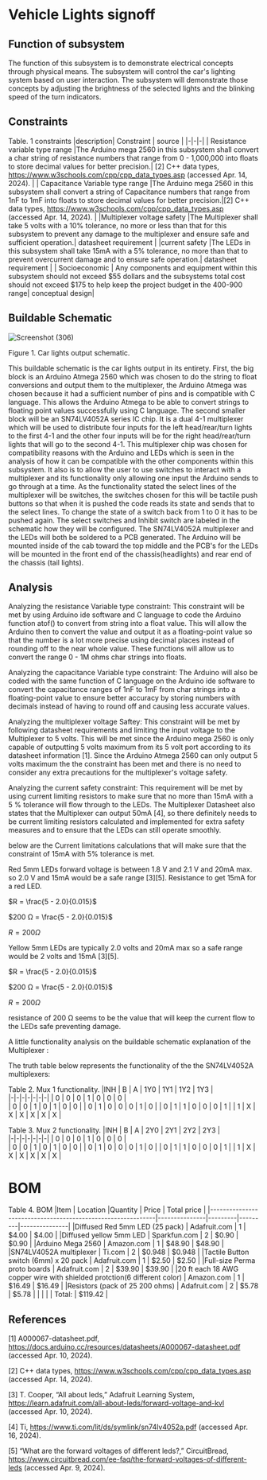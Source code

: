# Vehicle Lights signoff
## Function of subsystem 
The function of this subsystem is to demonstrate electrical concepts through physical means. The subsystem will control the car's lighting system based on user interaction. The subsystem will demonstrate those concepts by adjusting the brightness of the selected lights and the blinking speed of the turn indicators. 

## Constraints
Table. 1 constraints
|description| Constraint | source |
|-|-|-|
| Resistance variable type range |The Arduino mega 2560 in this subsystem shall convert a char string of resistance numbers that range from 0 - 1,000,000 into floats to store decimal values for better precision.| [2] C++ data types, https://www.w3schools.com/cpp/cpp_data_types.asp (accessed Apr. 14, 2024).  |
| Capacitance Variable type range |The Arduino mega 2560 in this subsystem shall convert a string of Capacitance numbers that range from 1nF to 1mF into floats to store decimal values for better precision.|[2] C++ data types, https://www.w3schools.com/cpp/cpp_data_types.asp (accessed Apr. 14, 2024).  |
|Multiplexer voltage safety |The Multiplexer shall take 5 volts with a 10% tolerance, no more or less than that for this subsystem to prevent any damage to the multiplexer and ensure safe and sufficient operation.| datasheet requirement |
|current safety |The LEDs in this subsystem shall take 15mA with a 5% tolerance, no more than that to prevent overcurrent damage and to ensure safe operation.| datasheet requirement  |
| Socioeconomic | Any components and equipment within this subsystem should not exceed $55 dollars and the subsystems total cost should not exceed $175 to help keep the project budget in the 400-900 range| conceptual design| 






      
## Buildable Schematic
![Screenshot (306)](https://github.com/abdoulm366/TTU-Capstone--Electrical-Class-Kit/assets/157627496/495583c6-7537-4e64-8d63-8ff877e68110)






Figure 1. Car lights output schematic. 

This buildable schematic is the car lights output in its entirety. First, the big block is an Arduino Atmega 2560 which was chosen to do the string to float conversions and output them to the multiplexer, the Arduino Atmega was chosen because it had a sufficient number of pins and is compatible with C language. This allows the Arduino Atmega to be able to convert strings to floating point values successfully using C language. The second smaller block will be an SN74LV4052A series IC chip. It is a dual 4-1 multiplexer which will be used to distribute four inputs for the left head/rear/turn lights to the first 4-1 and the other four inputs will be for the right head/rear/turn lights that will go to the second 4-1. This multiplexer chip was chosen for compatibility reasons with the Arduino and LEDs which is seen in the analysis of how it can be compatible with the other components within this subsystem. It also is to allow the user to use switches to interact with a multiplexer and its functionality only allowing one input the Arduino sends to go through at a time. As the functionality stated the select lines of the multiplexer will be switches, the switches chosen for this will be tactile push buttons so that when it is pushed the code reads its state and sends that to the select lines. To change the state of a switch back from 1 to 0 it has to be pushed again. The select switches and Inhibit switch are labeled in the schematic how they will be configured. The SN74LV4052A multiplexer and the LEDs will both be soldered to a PCB generated. The Arduino will be mounted inside of the cab toward the top middle and the PCB's for the LEDs will be mounted in the front end of the chassis(headlights) and rear end of the chassis (tail lights). 

## Analysis 

Analyzing the resistance Variable type constraint: 
This constraint will be met by using Arduino ide software and C language to code the Arduino function atof() to convert from string into a float value. This will allow the Arduino then to convert the value and output it as a floating-point value so that the number is a lot more precise using decimal places instead of rounding off to the near whole value. These functions will allow us to convert the range 0 - 1M ohms char strings into floats. 

Analyzing the capacitance Variable type constraint: 
The Arduino will also be coded with the same function of C language on the Arduino ide software to convert the capacitance ranges of 1nF to 1mF from char strings into a floating-point value to ensure better accuracy by storing numbers with decimals instead of having to round off and causing less accurate values. 

Analyzing the multiplexer voltage Saftey: This constraint will be met by following datasheet requirements and limiting the input voltage to the Multiplexer to 5 volts. This will be met since the Arduino mega 2560 is only capable of outputting 5 volts maximum from its 5 volt port according to its datasheet information [1]. Since the Arduino Atmega 2560 can only output 5 volts maximum the the constraint has been met and there is no need to consider any extra precautions for the multiplexer's voltage safety. 

Analyzing the current safety constraint:
This requirement will be met by using current limiting resistors to make sure that no more than 15mA with a 5 % tolerance will flow through to the LEDs. The Multiplexer Datasheet also states that the Multiplexer can output 50mA [4], so there definitely needs to be current limiting resistors calculated and implemented for extra safety measures and to ensure that the LEDs can still operate smoothly. 

below are the Current limitations calculations that will make sure that the constraint of 15mA with 5% tolerance is met. 

Red 5mm LEDs forward voltage is between 1.8 V and 2.1 V and 20mA max. so 2.0 V and 15mA would be a safe range [3][5].
Resistance to get 15mA for a red LED.

$R  = \frac{5 - 2.0}{0.015}$

$200 Ω  = \frac{5 - 2.0}{0.015}$

$R = 200 Ω$

Yellow 5mm LEDs are typically 2.0 volts and 20mA max so a safe range would be 2 volts and 15mA [3][5].

$R  = \frac{5 - 2.0}{0.015}$

$200 Ω  = \frac{5 - 2.0}{0.015}$

$R = 200 Ω$

resistance of 200 Ω seems to be the value that will keep the current flow to the LEDs safe preventing damage. 


A little functionality analysis on the buildable schematic explanation of the Multiplexer :

The truth table below represents the functionality of the the SN74LV4052A multiplexers:

Table 2. Mux 1 functionality. 
|INH | B | A | 1Y0 | 1Y1 | 1Y2 | 1Y3 |                                               
|-|-|-|-|-|-|-|
| 0 | 0 | 0 | 1 | 0 | 0 | 0 |                        
| 0 | 0 | 1 | 0 | 1 | 0 | 0 |
| 0 | 1 | 0 | 0 | 0 | 1 | 0 |
| 0 | 1 | 1 | 0 | 0 | 0 | 1 |
| 1 | X | X | X | X | X | X |

Table 3. Mux 2 functionality. 
|INH | B | A | 2Y0 | 2Y1 | 2Y2 | 2Y3 |                                               
|-|-|-|-|-|-|-|
| 0 | 0 | 0 | 1 | 0 | 0 | 0 |                        
| 0 | 0 | 1 | 0 | 1 | 0 | 0 |
| 0 | 1 | 0 | 0 | 0 | 1 | 0 |
| 0 | 1 | 1 | 0 | 0 | 0 | 1 |
| 1 | X | X | X | X | X | X |

# BOM 
Table 4. BOM
|Item                                                         |	Location	    |Quantity |	Price 	| Total price   |
|-------------------------------------------------------------|---------------|---------|---------|---------------|
|Diffused Red 5mm LED (25 pack)                               |	Adafruit.com	| 1	      | $4.00	  | $4.00         |
|Diffused yellow 5mm LED 	                                    | Sparkfun.com	| 2	    | $0.90	  | $0.90         |
|Arduino Mega 2560	                                          | Amazon.com	  | 1	      | $48.90	| $48.90        |
|SN74LV4052A multiplexer |	Ti.com	      | 2	      | $0.948	  | $0.948         |
|Tactile Button switch (6mm) x 20 pack                        |	Adafruit.com 	| 1	      | $2.50	  | $2.50         |
|Full-size Perma proto boards	                                | Adafruit.com	| 2	      | $39.90	| $39.90        |
|20 ft each 18 AWG copper wire with shielded protction(6 different color)                | Amazon.com	| 1	      | $16.49	| $16.49        |
|Resistors (pack of 25 200 ohms)	                                | Adafruit.com	| 2	      | $5.78 | $5.78        |
|		                                                          |               |         | Total:  |	$119.42       |

## References 

[1] A000067-datasheet.pdf, https://docs.arduino.cc/resources/datasheets/A000067-datasheet.pdf (accessed Apr. 10, 2024).   

[2] C++ data types, https://www.w3schools.com/cpp/cpp_data_types.asp (accessed Apr. 14, 2024).

[3] T. Cooper, “All about leds,” Adafruit Learning System, https://learn.adafruit.com/all-about-leds/forward-voltage-and-kvl (accessed Apr. 10, 2024). 

[4] Ti, https://www.ti.com/lit/ds/symlink/sn74lv4052a.pdf (accessed Apr. 16, 2024). 

[5] “What are the forward voltages of different leds?,” CircuitBread, https://www.circuitbread.com/ee-faq/the-forward-voltages-of-different-leds (accessed Apr. 9, 2024). 

 
